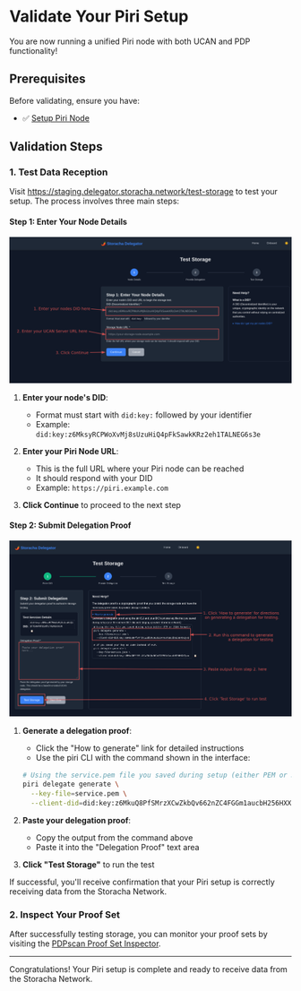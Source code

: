 # Validate Your Piri Setup

You are now running a unified Piri node with both UCAN and PDP functionality!

## Prerequisites

Before validating, ensure you have:
- ✅ [Setup Piri Node](../guides/piri-server.md)

## Validation Steps

### 1. Test Data Reception

Visit https://staging.delegator.storacha.network/test-storage to test your setup. The process involves three main steps:

#### Step 1: Enter Your Node Details

![Test Storage Step 1](../images/test-storage-step1.png)

1. **Enter your node's DID**: 
   - Format must start with `did:key:` followed by your identifier
   - Example: `did:key:z6MksyRCPWoXvMj8sUzuHiQ4pFkSawkKRz2eh1TALNEG6s3e`

2. **Enter your Piri Node URL**:
   - This is the full URL where your Piri node can be reached
   - It should respond with your DID
   - Example: `https://piri.example.com`

3. **Click Continue** to proceed to the next step

#### Step 2: Submit Delegation Proof

![Test Storage Step 2](../images/test-storage-step2.png)

1. **Generate a delegation proof**:
   - Click the "How to generate" link for detailed instructions
   - Use the piri CLI with the command shown in the interface:
   ```bash
   # Using the service.pem file you saved during setup (either PEM or JSON format):
   piri delegate generate \
     --key-file=service.pem \
     --client-did=did:key:z6MkuQ8PfSMrzXCwZkbQv662nZC4FGGm1aucbH256HXXZyxo
   ```

2. **Paste your delegation proof**:
   - Copy the output from the command above
   - Paste it into the "Delegation Proof" text area

3. **Click "Test Storage"** to run the test

If successful, you'll receive confirmation that your Piri setup is correctly receiving data from the Storacha Network.

### 2. Inspect Your Proof Set

After successfully testing storage, you can monitor your proof sets by visiting the [PDPscan Proof Set Inspector](inspect-proof-set.md).

---

Congratulations! Your Piri setup is complete and ready to receive data from the Storacha Network.